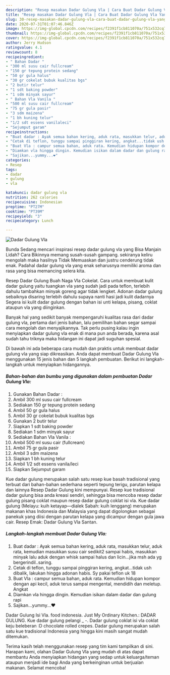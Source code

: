 ```yaml
---
description: "Resep masakan Dadar Gulung Vla | Cara Buat Dadar Gulung Vla Yang Enak Dan Lezat"
title: "Resep masakan Dadar Gulung Vla | Cara Buat Dadar Gulung Vla Yang Enak Dan Lezat"
slug: 30-resep-masakan-dadar-gulung-vla-cara-buat-dadar-gulung-vla-yang-enak-dan-lezat
date: 2020-07-31T01:07:46.846Z
image: https://img-global.cpcdn.com/recipes/f2391f1cb811070a/751x532cq70/dadar-gulung-vla-foto-resep-utama.jpg
thumbnail: https://img-global.cpcdn.com/recipes/f2391f1cb811070a/751x532cq70/dadar-gulung-vla-foto-resep-utama.jpg
cover: https://img-global.cpcdn.com/recipes/f2391f1cb811070a/751x532cq70/dadar-gulung-vla-foto-resep-utama.jpg
author: Jerry Hudson
ratingvalue: 4.1
reviewcount: 8
recipeingredient:
- " Bahan Dadar "
- "300 ml susu cair fullcream"
- "150 gr tepung protein sedang"
- "50 gr gula halus"
- "30 gr cokelat bubuk kualitas bgs"
- "2 butir telur"
- "1 sdt baking powder"
- "1 sdm minyak sayur"
- " Bahan Vla Vanila "
- "500 ml susu cair fullcream"
- "75 gr gula pasir"
- "3 sdm maizena"
- "1 bh kuning telur"
- "1/2 sdt essens vanilaleci"
- "Sejumput garam"
recipeinstructions:
- "Buat dadar : Ayak semua bahan kering, aduk rata, masukkan telur, aduk rata, kemudian masukkan susu cair sedikit2 sampai habis, masukkan minyak lalu aduk dengan whisk sampai halus dan licin...jika msh ada yg bergerindil..saring."
- "Cetak di teflon, tunggu sampai pinggiran kering, angkat...tidak ush dibalik, lakukan hingga adonan habis. Sy pakai teflon uk 18"
- "Buat Vla : campur semua bahan, aduk rata. Kemudian hidupan kompor dengan api kecil, aduk terus sampai mengental, mendidih dan meletup. Angkat"
- "Diamkan vla hingga dingin. Kemudian isikan dalam dadar dan gulung rapi"
- "Sajikan...yummy...❤️"
categories:
- Resep
tags:
- dadar
- gulung
- vla

katakunci: dadar gulung vla 
nutrition: 262 calories
recipecuisine: Indonesian
preptime: "PT27M"
cooktime: "PT39M"
recipeyield: "3"
recipecategory: Lunch

---
```



![Dadar Gulung Vla](https://img-global.cpcdn.com/recipes/f2391f1cb811070a/751x532cq70/dadar-gulung-vla-foto-resep-utama.jpg)

Bunda Sedang mencari inspirasi resep dadar gulung vla yang Bisa Manjain Lidah? Cara Bikinnya memang susah-susah gampang. sekiranya keliru mengolah maka hasilnya Tidak Memuaskan dan justru cenderung tidak enak. Padahal dadar gulung vla yang enak seharusnya memiliki aroma dan rasa yang bisa memancing selera kita.

Resep Dadar Gulung Buah Naga Vla Cokelat. Cara untuk membuat kulit dadar gulung yaitu tuangkan vla yang sudah jadi pada teflon, terlebih dahulu tambahkan minyak goreng agar tidak lengket. Adonan dadar gulung sebaiknya disaring terlebih dahulu supaya nanti hasi jadi kulit dadarnya Segera isi kulit dadar gulung dengan bahan isi unti kelapa, pisang, coklat ataupun vla yang diinginkan.

Banyak hal yang sedikit banyak mempengaruhi kualitas rasa dari dadar gulung vla, pertama dari jenis bahan, lalu pemilihan bahan segar sampai cara mengolah dan menyajikannya. Tak perlu pusing kalau ingin menyiapkan dadar gulung vla enak di mana pun anda berada, karena asal sudah tahu triknya maka hidangan ini dapat jadi suguhan spesial.


Di bawah ini ada beberapa cara mudah dan praktis untuk membuat dadar gulung vla yang siap dikreasikan. Anda dapat membuat Dadar Gulung Vla menggunakan 15 jenis bahan dan 5 langkah pembuatan. Berikut ini langkah-langkah untuk menyiapkan hidangannya.

<!--inarticleads1-->

##### Bahan-bahan dan bumbu yang digunakan dalam pembuatan Dadar Gulung Vla:

1. Gunakan  Bahan Dadar :
1. Ambil 300 ml susu cair fullcream
1. Sediakan 150 gr tepung protein sedang
1. Ambil 50 gr gula halus
1. Ambil 30 gr cokelat bubuk kualitas bgs
1. Gunakan 2 butir telur
1. Siapkan 1 sdt baking powder
1. Sediakan 1 sdm minyak sayur
1. Sediakan  Bahan Vla Vanila :
1. Ambil 500 ml susu cair (fullcream)
1. Ambil 75 gr gula pasir
1. Ambil 3 sdm maizena
1. Siapkan 1 bh kuning telur
1. Ambil 1/2 sdt essens vanila/leci
1. Siapkan Sejumput garam


Kue dadar gulung merupakan salah satu resep kue basah tradisional yang terbuat dari bahan-bahan sederhana seperti tepung terigu, parutan kelapa dan lainnya Resep Dadar Gulung kini mempunyai. Resep kue tradisional dadar gulung bisa anda kreasi sendiri, sehingga bisa mencoba resep dadar gulung pisang coklat maupun resep dadar gulung coklat isi vla. Kue dadar gulung (Melayu: kuih ketayap—dialek Sabah: kuih lenggang) merupakan makanan khas Indonesia dan Malaysia yang dapat digolongkan sebagai panekuk yang diisi dengan parutan kelapa yang dicampur dengan gula jawa cair. Resep Emak: Dadar Gulung Vla Santan. 

<!--inarticleads2-->

##### Langkah-langkah membuat Dadar Gulung Vla:

1. Buat dadar : Ayak semua bahan kering, aduk rata, masukkan telur, aduk rata, kemudian masukkan susu cair sedikit2 sampai habis, masukkan minyak lalu aduk dengan whisk sampai halus dan licin...jika msh ada yg bergerindil..saring.
1. Cetak di teflon, tunggu sampai pinggiran kering, angkat...tidak ush dibalik, lakukan hingga adonan habis. Sy pakai teflon uk 18
1. Buat Vla : campur semua bahan, aduk rata. Kemudian hidupan kompor dengan api kecil, aduk terus sampai mengental, mendidih dan meletup. Angkat
1. Diamkan vla hingga dingin. Kemudian isikan dalam dadar dan gulung rapi
1. Sajikan...yummy...❤️


Dadar Gulung Isi Vla. food indonesia. Just My Ordinary Kitchen.: DADAR GULUNG. Kue dadar gulung pelangi _ -. Dadar gulung coklat isi vla coklat keju beleberan :D chocolate rolled crepes. Dadar gulung merupakan salah satu kue tradisional Indonesia yang hingga kini masih sangat mudah ditemukan. 

Terima kasih telah menggunakan resep yang tim kami tampilkan di sini. Harapan kami, olahan Dadar Gulung Vla yang mudah di atas dapat membantu Anda menyiapkan hidangan yang sedap untuk keluarga/teman ataupun menjadi ide bagi Anda yang berkeinginan untuk berjualan makanan. Selamat mencoba!
